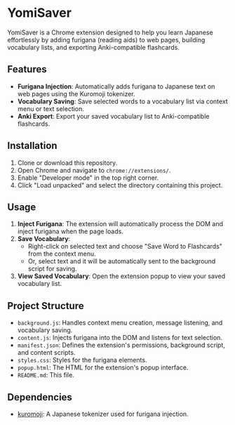 # YomiSaver

YomiSaver is a Chrome extension designed to help you learn Japanese effortlessly by adding furigana (reading aids) to web pages, building vocabulary lists, and exporting Anki-compatible flashcards.

## Features

- **Furigana Injection**: Automatically adds furigana to Japanese text on web pages using the Kuromoji tokenizer.
- **Vocabulary Saving**: Save selected words to a vocabulary list via context menu or text selection.
- **Anki Export**: Export your saved vocabulary list to Anki-compatible flashcards.

## Installation

1. Clone or download this repository.
2. Open Chrome and navigate to `chrome://extensions/`.
3. Enable "Developer mode" in the top right corner.
4. Click "Load unpacked" and select the directory containing this project.

## Usage

1. **Inject Furigana**: The extension will automatically process the DOM and inject furigana when the page loads.
2. **Save Vocabulary**: 
   - Right-click on selected text and choose "Save Word to Flashcards" from the context menu.
   - Or, select text and it will be automatically sent to the background script for saving.
3. **View Saved Vocabulary**: Open the extension popup to view your saved vocabulary list.

## Project Structure

- `background.js`: Handles context menu creation, message listening, and vocabulary saving.
- `content.js`: Injects furigana into the DOM and listens for text selection.
- `manifest.json`: Defines the extension's permissions, background script, and content scripts.
- `styles.css`: Styles for the furigana elements.
- `popup.html`: The HTML for the extension's popup interface.
- `README.md`: This file.

## Dependencies

- [kuromoji](https://www.npmjs.com/package/kuromoji): A Japanese tokenizer used for furigana injection.